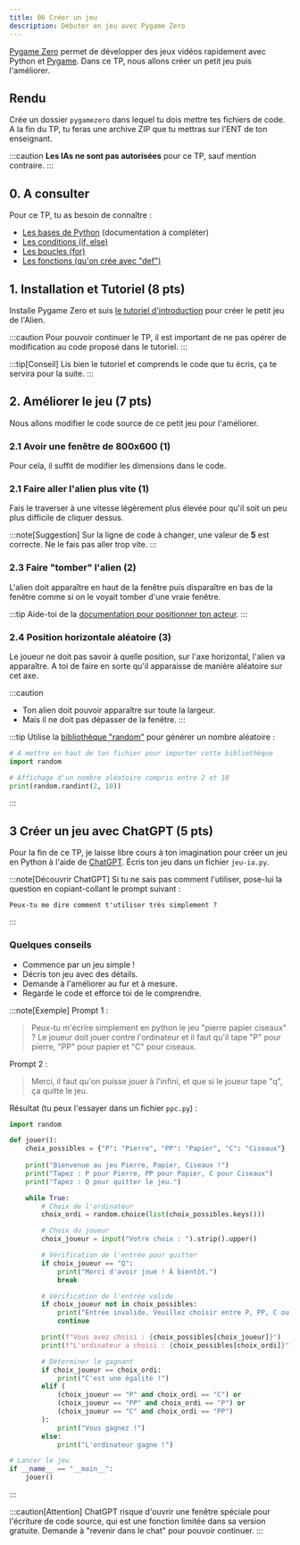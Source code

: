 ```yaml
---
title: 06 Créer un jeu
description: Débuter en jeu avec Pygame Zero
---
```


[Pygame Zero](https://pgzero-french.readthedocs.io/fr/latest/index.html) permet de développer des jeux vidéos rapidement avec Python et [Pygame](https://www.pygame.org/). Dans ce TP, nous allons créer un petit jeu puis l'améliorer.

## Rendu

Crée un dossier `pygamezero` dans lequel tu dois mettre tes fichiers de code. A la fin du TP, tu feras une archive ZIP que tu mettras sur l'ENT de ton enseignant. 

:::caution
**Les IAs ne sont pas autorisées** pour ce TP, sauf mention contraire.
:::

## 0. A consulter

Pour ce TP, tu as besoin de connaître :

- [Les bases de Python](/informatique/programmation/python/01-introduction) (documentation à compléter)
- [Les conditions (if, else)](https://python.doctor/page-apprendre-conditions-structures-conditionnelles-if-else-python-cours-debutant)
- [Les boucles (for)](https://python.doctor/page-apprendre-boucles-python-loop)
- [Les fonctions (qu'on crée avec "def")](https://python.doctor/page-apprendre-creer-fonction-en-python)

## 1. Installation et Tutoriel (8 pts)

Installe Pygame Zero et suis [le tutoriel d'introduction](https://pgzero-french.readthedocs.io/fr/latest/installation.html) pour créer le petit jeu de l'Alien.

:::caution
Pour pouvoir continuer le TP, il est important de ne pas opérer de modification au code proposé dans le tutoriel.
:::

:::tip[Conseil]
Lis bien le tutoriel et comprends le code que tu écris, ça te servira pour la suite.
:::

## 2. Améliorer le jeu (7 pts)

Nous allons modifier le code source de ce petit jeu pour l'améliorer.

### 2.1 Avoir une fenêtre de 800x600 (1)

Pour cela, il suffit de modifier les dimensions dans le code.

### 2.1 Faire aller l'alien plus vite (1)

Fais le traverser à une vitesse légèrement plus élevée pour qu'il soit un peu plus difficile de cliquer dessus.

:::note[Suggestion]
Sur la ligne de code à changer, une valeur de **5** est correcte. Ne le fais pas aller trop vite.
:::

### 2.3 Faire "tomber" l'alien (2)

L'alien doit apparaître en haut de la fenêtre puis disparaître en bas de la fenêtre comme si on le voyait tomber d'une vraie fenêtre.

:::tip
Aide-toi de la [documentation pour positionner ton acteur](https://pgzero-french.readthedocs.io/fr/latest/builtins.html#positionner-les-acteurs).
:::

### 2.4 Position horizontale aléatoire (3)

Le joueur ne doit pas savoir à quelle position, sur l'axe horizontal, l'alien va apparaître. A toi de faire en sorte qu'il apparaisse de manière aléatoire sur cet axe.

:::caution
- Ton alien doit pouvoir apparaître sur toute la largeur.
- Mais il ne doit pas dépasser de la fenêtre.
:::

:::tip
Utilise la [bibliothèque "random"](https://docs.python.org/fr/3.13/library/random.html) pour générer un nombre aléatoire :

```python
# A mettre en haut de ton fichier pour importer cette bibliothèque
import random

# Affichage d'un nombre aléatoire compris entre 2 et 10
print(random.randint(2, 10))
```
:::

## 3 Créer un jeu avec ChatGPT (5 pts)

Pour la fin de ce TP, je laisse libre cours à ton imagination pour créer un jeu en Python à l'aide de [ChatGPT](https://chatgpt.com/). Écris ton jeu dans un fichier `jeu-ia.py`.

:::note[Découvrir ChatGPT]
Si tu ne sais pas comment l'utiliser, pose-lui la question en copiant-collant le prompt suivant :
```
Peux-tu me dire comment t'utiliser très simplement ?
```
:::

### Quelques conseils

- Commence par un jeu simple !
- Décris ton jeu avec des détails.
- Demande à l'améliorer au fur et à mesure.
- Regarde le code et efforce toi de le comprendre.


:::note[Exemple]
Prompt 1 :

> Peux-tu m'écrire simplement en python le jeu "pierre papier ciseaux" ? Le joueur doit jouer contre l'ordinateur et il faut qu'il tape "P" pour pierre, "PP" pour papier et "C" pour ciseaux.

Prompt 2 :

> Merci, il faut qu'on puisse jouer à l'infini, et que si le joueur tape "q", ça quitte le jeu.

Résultat (tu peux l'essayer dans un fichier `ppc.py`) : 

```python
import random

def jouer():
    choix_possibles = {"P": "Pierre", "PP": "Papier", "C": "Ciseaux"}
    
    print("Bienvenue au jeu Pierre, Papier, Ciseaux !")
    print("Tapez : P pour Pierre, PP pour Papier, C pour Ciseaux")
    print("Tapez : Q pour quitter le jeu.")

    while True:
        # Choix de l'ordinateur
        choix_ordi = random.choice(list(choix_possibles.keys()))

        # Choix du joueur
        choix_joueur = input("Votre choix : ").strip().upper()

        # Vérification de l'entrée pour quitter
        if choix_joueur == "Q":
            print("Merci d'avoir joué ! À bientôt.")
            break

        # Vérification de l'entrée valide
        if choix_joueur not in choix_possibles:
            print("Entrée invalide. Veuillez choisir entre P, PP, C ou Q.")
            continue

        print(f"Vous avez choisi : {choix_possibles[choix_joueur]}")
        print(f"L'ordinateur a choisi : {choix_possibles[choix_ordi]}")

        # Déterminer le gagnant
        if choix_joueur == choix_ordi:
            print("C'est une égalité !")
        elif (
            (choix_joueur == "P" and choix_ordi == "C") or
            (choix_joueur == "PP" and choix_ordi == "P") or
            (choix_joueur == "C" and choix_ordi == "PP")
        ):
            print("Vous gagnez !")
        else:
            print("L'ordinateur gagne !")

# Lancer le jeu
if __name__ == "__main__":
    jouer()
```
:::

:::caution[Attention]
ChatGPT risque d'ouvrir une fenêtre spéciale pour l'écriture de code source, qui est une fonction limitée dans sa version gratuite. Demande à "revenir dans le chat" pour pouvoir continuer.
:::

